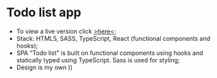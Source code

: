 # Todo list app
* To view a live version click [>here<](https://lytvyntsiv.github.io/react_todo-app/);
* Stack: HTML5, SASS, TypeScript, React (functional components and hooks);
* SPA "Todo list" is built on functional components using hooks and statically typed using TypeScript. Sass is used for styling;
* Design is my own ))
